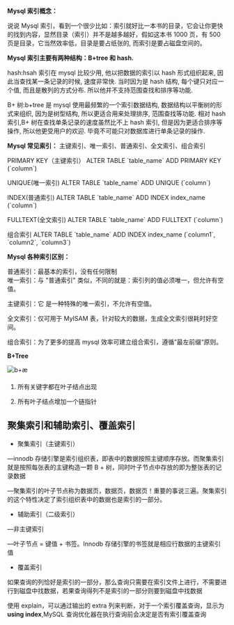 **Mysql 索引概念：** 

说说 Mysql 索引，看到一个很少比如：索引就好比一本书的目录，它会让你更快的找到内容，显然目录（索引）并不是越多越好，假如这本书 1000 页，有 500 页是目录，它当然效率低，目录是要占纸张的, 而索引是要占磁盘空间的。

**Mysql 索引主要有两种结构：B+tree 和 hash.**

hash:hsah 索引在 mysql 比较少用, 他以把数据的索引以 hash 形式组织起来, 因此当查找某一条记录的时候, 速度非常快. 当时因为是 hash 结构, 每个键只对应一个值, 而且是散列的方式分布. 所以他并不支持范围查找和排序等功能.

B+ 树:b+tree 是 mysql 使用最频繁的一个索引数据结构, 数据结构以平衡树的形式来组织, 因为是树型结构, 所以更适合用来处理排序, 范围查找等功能. 相对 hash 索引,B+ 树在查找单条记录的速度虽然比不上 hash 索引, 但是因为更适合排序等操作, 所以他更受用户的欢迎. 毕竟不可能只对数据库进行单条记录的操作.

**Mysql 常见索引：** 主键索引、唯一索引、普通索引、全文索引、组合索引

PRIMARY KEY（主键索引）  ALTER TABLE \`table_name\` ADD PRIMARY KEY (\`column\`)

 UNIQUE(唯一索引)     ALTER TABLE \`table_name\` ADD UNIQUE (\`column\`)

INDEX(普通索引)     ALTER TABLE \`table\_name\` ADD INDEX index\_name (\`column\`) 

FULLTEXT(全文索引)      ALTER TABLE \`table_name\` ADD FULLTEXT (\`column\`) 

组合索引   ALTER TABLE \`table\_name\` ADD INDEX index\_name (\`column1\`, \`column2\`, \`column3\`)

**Mysql 各种索引区别：**

普通索引：最基本的索引，没有任何限制  
唯一索引：与 "普通索引" 类似，不同的就是：索引列的值必须唯一，但允许有空值。 

主键索引：它 是一种特殊的唯一索引，不允许有空值。

全文索引：仅可用于 MyISAM 表，针对较大的数据，生成全文索引很耗时好空间。 

组合索引：为了更多的提高 mysql 效率可建立组合索引，遵循”最左前缀“原则。

**B+Tree**

![b+æ ](https://tech.meituan.com/img/mysql_index/btree.jpg) 

1. 所有关键字都在叶子结点出现

2. 所有叶子结点增加一个链指针

## 聚集索引和辅助索引、覆盖索引

- 聚集索引（主键索引）  

—innodb 存储引擎是索引组织表，即表中的数据按照主键顺序存放。而聚集索引就是按照每张表的主键构造一颗 B + 树，同时叶子节点中存放的即为整张表的记录数据

—聚集索引的叶子节点称为数据页，数据页，数据页！重要的事说三遍。聚集索引的这个特性决定了索引组织表中的数据也是索引的一部分。

- 辅助索引（二级索引）  

—非主键索引

—叶子节点 = 键值 + 书签。Innodb 存储引擎的书签就是相应行数据的主键索引值

- 覆盖索引

如果查询的列恰好是索引的一部分，那么查询只需要在索引文件上进行，不需要进行到磁盘中找数据，若果查询得列不是索引的一部分则要到磁盘中找数据

使用 explain，可以通过输出的 extra 列来判断，对于一个索引覆盖查询，显示为 **using index**,MySQL 查询优化器在执行查询前会决定是否有索引覆盖查询
